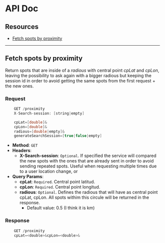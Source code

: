 # API Doc

## Resources
* [ Fetch spots by proximity](#fetch-spots-by-proximity)

----
## Fetch spots by proximity

Return spots that are inside of a *radious* with central point *cpLat* and *cpLon*, leaving the possibility to ask again with a bigger radious but keeping the session id in order to avoid getting the same spots from the first request + the new ones.


### Request

``` h
    GET /proximity
    X-Search-session: [string|empty]

    cpLat=[double]&
    cpLon=[double]&
    radious=[double|empty]&
    generateSearchSession=[true|false|empty]
```
* **Method**: `GET`
* **Headers**:
    * **X-Search-session**: `Optional`. If specified the service will compared the new spots with the ones that are already sent in order to avoid sending repeated spots. Useful when requesting multiple times due to a user location change, or 
* **Query Params**:
    * **cpLat**: `Required`. Central point latitud.
    * **cpLon**: `Required`. Central point longitud.
    * **radious**: `Optional`. Defines the radious that will have as central point cpLat, cpLon. All spots withim this circule will be returned in the response.
        * Default value: 0.5 (I think it is km)

### Response

``` javascript
    GET /proximity
    cpLat=<double>&cpLon=<double>&
```
